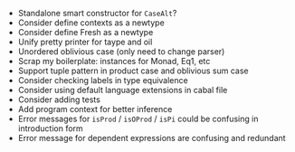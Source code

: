 - Standalone smart constructor for `CaseAlt`?
- Consider define contexts as a newtype
- Consider define Fresh as a newtype
- Unify pretty printer for taype and oil
- Unordered oblivious case (only need to change parser)
- Scrap my boilerplate: instances for Monad, Eq1, etc
- Support tuple pattern in product case and oblivious sum case
- Consider checking labels in type equivalence
- Consider using default language extensions in cabal file
- Consider adding tests
- Add program context for better inference
- Error messages for `isProd` / `isOProd` / `isPi` could be confusing in
  introduction form
- Error message for dependent expressions are confusing and redundant
